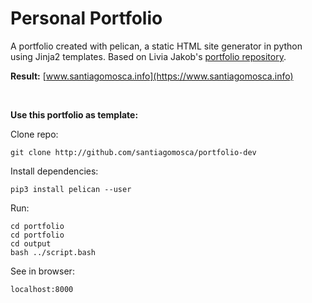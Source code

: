 # Personal Portfolio
A portfolio created with pelican, a static HTML site generator in python using
Jinja2 templates. Based on Livia Jakob's [portfolio repository][1].

[1]: https://github.com/liviajakob/portfolio

**Result:** [www.santiagomosca.info](https://www.santiagomosca.info)

&nbsp;

**Use this portfolio as template:**

Clone repo:

```git clone http://github.com/santiagomosca/portfolio-dev```

Install dependencies:

```pip3 install pelican --user```

Run:

```
cd portfolio
cd portfolio
cd output
bash ../script.bash
```

See in browser:

```localhost:8000```
